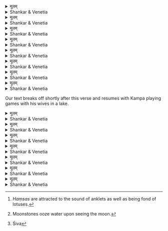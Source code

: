 



<details><summary>मूलम्</summary>

अथ वरतनुभिः समं कदाचि-  
द्विरचयितुं कुसुमापचायलीलाम् ।  
प्रमदवनममर्त्यकामिनीभि-  
र्हरिरिव नन्दनमासदन्नरेन्द्रः ॥ 
</details>

<details><summary>Shankar & Venetia</summary>

One day thereafter  
the King set out to the pleasure grove  
to pass the time in picking flowers  
with his graceful queens –  
just as the noble Indra sets out for his garden Nandana  
with heaven’s beauties.
1
</details>



<details><summary>मूलम्</summary>

मुखरितमणिमेखलाकलापाः  
प्रचलितमन्वचलंस्तमायताक्ष्यः ।  
उपवनलतिका इवोपगीत-  
भ्रमरकुला मलयाद्रिगन्धवाहम् ॥ 
</details>

<details><summary>Shankar & Venetia</summary>

As he strode ahead,  
the oval-eyed ladies,  
jingling with jewel-girt girdles,  
trailed in his wake –  
just as garden creepers,   
humming with bees,  
trail the Malaya breeze.
2
</details>



<details><summary>मूलम्</summary>

अजनयदवनीश्वरस्य चेत-  
स्यसितदृशां मणिनूपुरप्रणादः ।  
सहपरिचलितप्रसूनकेतो-  
रवनमदैक्षवचापघोषशङ्काम् ॥ 
</details>

<details><summary>Shankar & Venetia</summary>

The King mistook  
the peal of the ornamented anklets  
worn by the dark-eyed girls  
for the sound of the sugarcane bow  
as if Kāma,  
moving among them,  
were readying his aim.
3
</details>



<details><summary>मूलम्</summary>

अवनिपतिमनु प्रतस्थुषीणां  
हरिणदृशामितरेतरप्रसक्ताः ।  
मधुरसमधुरा गिरस्तदानीं  
बहुविधभङ्गितरङ्गिता बभूवुः ॥ 
</details>


<details><summary>Shankar & Venetia</summary>

As they followed their lord,  
the doe-eyed women,  
voices sweet as seeping honey,  
chattered each to her neighbour,  
their many-wayed words like waves.
4
</details>



<details><summary>मूलम्</summary>

वरतनु परतः प्रयाहि मन्दं  
हरिणदृशां पुरतः प्रयायिनीनाम् ।  
पथि गतिरयशीर्णहारमुक्ता-  
मणिगणशर्करिले पदं न कुर्याः ॥ 
</details>

<details><summary>Shankar & Venetia</summary>

‘Step to the side there –  
slowly now, my love!  
Mind you don’t tread here –  
the plenteous pearl necklaces coming loose  
as the doe-eyed women ahead pick up pace  
are making a gravel of the place.’
5
</details>



<details><summary>मूलम्</summary>

नलिनमुखि न बोधय प्रसुप्ता-  
निह मणिनूपुरशिञ्जितेन हंसान् ।  
द्रुतगमनविघातमाचरेयु-  
र्नियतममी तव पादपद्मलग्नाः ॥ 
</details>

<details><summary>Shankar & Venetia</summary>

‘Look out, lady of the lotus face!  
Don’t awaken the *haṃsas*  
fast asleep here  
with the ringing of your jewelled anklets.  
They’d be sure to cling to your feet,  
which look so like lotuses,  
and stop you from hurrying ahead.’[^1]
6

[^1]: *Haṃsas* are attracted to the sound of anklets as well as being fond of lotuses.


</details>



<details><summary>मूलम्</summary>

करनखरमरीचिमञ्जरीभि-  
र्हतहृदयो जलशङ्क‍या कुरङ्गः ।  
अनुपतति विलोकयैकवारं  
सखि नियतं स निवर्तते विलक्षः ॥ 
</details>

<details><summary>Shankar & Venetia</summary>

‘An antelope is following you,  
hopelessly hypnotised  
by the shimmering sheen of your fingernails,  
which he takes to be water.  
Oh do have a look, dear!  
He has scampered off,  
evidently embarrassed.’
7
</details>



<details><summary>मूलम्</summary>

शशिमुखि शशिकान्तकुट्टिमेषु  
स्खलनभिया न पदात् पदं प्रयासि ।  
इयमिह वदनानुबिम्बराजि-  
स्तव न पुनर्नवपङ्कजोपाहरः ॥ 
</details>

<details><summary>Shankar & Venetia</summary>

‘Is it for fear of slipping  
on the moonstone-paved path,  
my moon-faced girl,  
that you falter over footstep after footstep?[^2]  
And this is the reflection  
repeated over and over  
of your own face;  
not a fresh offering of blown lotus flowers.’
8

[^2]: Moonstones ooze water upon seeing the moon.

</details>


<p class="it">
Our text breaks off shortly after this verse and resumes with  
Kampa playing games with his wives in a lake.
</p>


<details><summary>मूलम्</summary>

अवनिपतिरसिक्त दीर्घिकायां  
मुखकमलं सलिलेन साभिलाषम् ।  
किमपि समधिकार्द्रपक्ष्मलेखं  
वदनमभूदरुणेक्षणं परस्याः ॥ 
</details>

<details><summary>Shankar & Venetia</summary>

The King,  
lusting after one girl,  
splashed her lotus face with water.  
But it was another whose  
eyelashes ran wet  
and eyes turned red.
9
</details>



<details><summary>मूलम्</summary>

सलिलहतिभियापवृत्तगात्र्याः  
प्रचलितवेण्यपराङ्गकं परस्याः ।  
धरणिपतिरमंस्त मीनकेतोः  
फलकमुपाहितखड्गवल्लरीकम् ॥
</details>

<details><summary>Shankar & Venetia</summary>

As another girl turned away,  
fearing a slap of water,  
the King believed the braid whipping across her back  
was the fish-bannered Kāma’s sword  
swinging across his shield.
10
</details>



<details><summary>मूलम्</summary>

विशदमधरमक्ष्यनञ्जनाभं  
विगतललाम वितन्वती ललाटम् ।  
रतिरिव जलकेलिरङ्गनाना-  
मवनिपतेः स्पृहणियतामयासीत् ॥ 
</details>

<details><summary>Shankar & Venetia</summary>

Wiping the paint from his wives’ lips,  
the alluring collyrium from their eyes  
and the decorative dot forthwith from their foreheads –  
just as lovemaking does –  
these watersports enthralled the King.
11
</details>



<details><summary>मूलम्</summary>

अपि दयिततमेन वारिताभि-  
र्गृहसरसो विजहे न वारि ताभिः ।  
परिलुलितललामचर्चिकाभि-  
र्विहृतिरसान्महिलामचर्चिकाभिः ॥ 
</details>


<details><summary>Shankar & Venetia</summary>

Though many a time did their beloved ask,  
they left not their much-loved bask,  
their *tilaka* and sandal paste in every way faded,  
those beautiful wives of his in no way jaded.
12
</details>



<details><summary>मूलम्</summary>

अथ विहरणखेदमन्थराभिः  
सह निरगात्सरसो नृपः प्रियाभिः ।  
कलशजलनिधेरिवाप्सरोभि-  
र्विबुधतरुर्मथनश्रमालसाभिः ॥ 
</details>

<details><summary>Shankar & Venetia</summary>

At length from the water the Lord with his lovers emerged  
after their energetic play exhausted,  
just as  
from the milk sea the divine tree with the *apsarases* surfaced  
after such frenetic churning fatigued.
13
</details>



<details><summary>मूलम्</summary>

चिकुरनियमनेषु कामिनीना-  
मभिनववस्त्रपरिग्रहान्तरेषु ।  
अभिमतपददर्शनैरयत्नै-  
रतिमदनं स्वममंस्त कम्पराजः ॥ 
</details>

<details><summary>Shankar & Venetia</summary>

As his voluptuous wives tied their hair  
and changed into fresh clothes,  
King Kampa considered himself luckier than Kāma  
to be granted a glimpse  
of those spots he longed to see,  
without lifting a finger.
14
</details>



<details><summary>मूलम्</summary>

ततः सैरन्ध्रीभिः कृतसमुचिताकल्परचनः  
पुरन्ध्रीभिः सार्धं समधिगतशुद्धान्तवसतिः ।  
त्रयीगीतं तेजस्त्रिपुरहरमाराध्य विधिव-  
द्यथार्हैर्व्यापारैर्नरपतिरहःशेषमनयत् ॥ 
</details>

<details><summary>Shankar & Venetia</summary>

Then the King, suitably attired by the dress-maidens,  
entered the inner quarters with the eldest matrons.  
There he worshipped,  
in accordance with *śāstra*,  
the divine light to whom the triple *Vedas* pay tribute,  
tormentor of Tripura[^3],  
and spent the rest of the day in fitting occupations.
15

[^3]: Śiva


</details>

